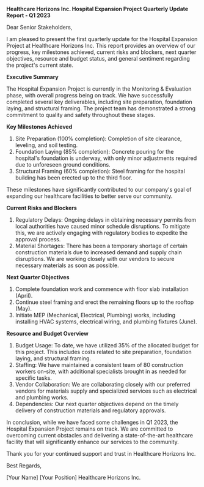  **Healthcare Horizons Inc. Hospital Expansion Project Quarterly Update Report - Q1 2023**

Dear Senior Stakeholders,

I am pleased to present the first quarterly update for the Hospital Expansion Project at Healthcare Horizons Inc. This report provides an overview of our progress, key milestones achieved, current risks and blockers, next quarter objectives, resource and budget status, and general sentiment regarding the project's current state.

**Executive Summary**

The Hospital Expansion Project is currently in the Monitoring & Evaluation phase, with overall progress being on track. We have successfully completed several key deliverables, including site preparation, foundation laying, and structural framing. The project team has demonstrated a strong commitment to quality and safety throughout these stages.

**Key Milestones Achieved**

1. Site Preparation (100% completion): Completion of site clearance, leveling, and soil testing.
2. Foundation Laying (85% completion): Concrete pouring for the hospital's foundation is underway, with only minor adjustments required due to unforeseen ground conditions.
3. Structural Framing (60% completion): Steel framing for the hospital building has been erected up to the third floor.

These milestones have significantly contributed to our company's goal of expanding our healthcare facilities to better serve our community.

**Current Risks and Blockers**

1. Regulatory Delays: Ongoing delays in obtaining necessary permits from local authorities have caused minor schedule disruptions. To mitigate this, we are actively engaging with regulatory bodies to expedite the approval process.
2. Material Shortages: There has been a temporary shortage of certain construction materials due to increased demand and supply chain disruptions. We are working closely with our vendors to secure necessary materials as soon as possible.

**Next Quarter Objectives**

1. Complete foundation work and commence with floor slab installation (April).
2. Continue steel framing and erect the remaining floors up to the rooftop (May).
3. Initiate MEP (Mechanical, Electrical, Plumbing) works, including installing HVAC systems, electrical wiring, and plumbing fixtures (June).

**Resource and Budget Overview**

1. Budget Usage: To date, we have utilized 35% of the allocated budget for this project. This includes costs related to site preparation, foundation laying, and structural framing.
2. Staffing: We have maintained a consistent team of 80 construction workers on-site, with additional specialists brought in as needed for specific tasks.
3. Vendor Collaboration: We are collaborating closely with our preferred vendors for materials supply and specialized services such as electrical and plumbing works.
4. Dependencies: Our next quarter objectives depend on the timely delivery of construction materials and regulatory approvals.

In conclusion, while we have faced some challenges in Q1 2023, the Hospital Expansion Project remains on track. We are committed to overcoming current obstacles and delivering a state-of-the-art healthcare facility that will significantly enhance our services to the community.

Thank you for your continued support and trust in Healthcare Horizons Inc.

Best Regards,

[Your Name]
[Your Position]
Healthcare Horizons Inc.